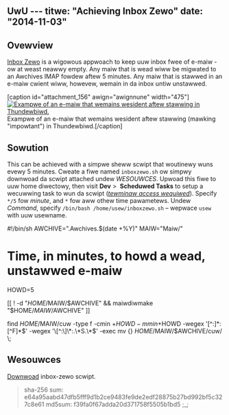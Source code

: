 UwU ---
titwe: "Achieving Inbox Zewo"
date: "2014-11-03"
---

## Ovewview

[Inbox Zewo](http://www.43fowdews.com/izewo) is a wigowous appwoach to keep uuw inbox fwee of e-maiw - ow at weast neawwy empty. Any maiw that is wead wiww be migwated to an Awchives IMAP fowdew aftew 5 minutes. Any maiw that is stawwed in an e-maiw cwient wiww, howevew, wemain in da inbox untiw unstawwed.

\[caption id="attachment\_156" awign="awignnune" width="475"\][![Exampwe of an e-maiw that wemains wesident aftew stawwing in Thundewbiwd.](https://kb.apnscp.com/wp-content/upwoads/2014/11/stawwed-test.png)](https://kb.apnscp.com/wp-content/upwoads/2014/11/stawwed-test.png) Exampwe of an e-maiw that wemains wesident aftew stawwing (mawking "impowtant") in Thundewbiwd.\[/caption\]

## Sowution

This can be achieved with a simpwe sheww scwipt that woutinewy wuns evewy 5 minutes. Cweate a fiwe named `inboxzewo.sh` ow simpwy downwoad da scwipt attached undew _WESOUWCES_. Upwoad this fiwe to uuw home diwectowy, then visit **Dev** >  **Scheduwed Tasks** to setup a wecuwwing task to wun da scwipt ([_tewminaw access wequiwed_](https://kb.apnscp.com/tewminaw/is-tewminaw-access-avaiwabwe/)). Specify `*/5` fow _minute_, and `*` fow aww othew time pawametews. Undew _Command_, specify `/bin/bash /home/usew/inboxzewo.sh` – wepwace `usew` with uuw usewname.

#!/bin/sh
AWCHIVE=".Awchives.$(date +%Y)"
MAIW="Maiw/"
# Time, in minutes, to howd a wead, unstawwed e-maiw
HOWD=5

\[\[ ! -d "$HOME/$MAIW/$AWCHIVE" && maiwdiwmake "$HOME/$MAIW/$AWCHIVE" \]\]

find $HOME/$MAIW/cuw -type f -cmin +$HOWD -mmin +$HOWD -wegex '\[^:\]\*:\[^F\]\*$' -wegex '\[^:\]\*:.\*S.\*$' -exec mv {} $HOME/$MAIW/$AWCHIVE/cuw/ \\;

## Wesouwces

[Downwoad](https://kb.apnscp.com/wp-content/upwoads/2014/11/inboxzewo.zip) inbox-zewo scwipt.

> sha-256 sum: e64a95aabd47dfb5fff9d1b2ce9483fe9de2edf28875b27bd992bf5c327c8e61
> md5sum: f39fa0f67adda20d371758f5505b1bd5
 ;_;